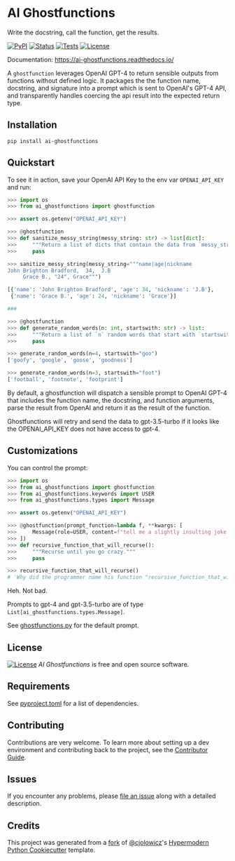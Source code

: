 # AI Ghostfunctions

Write the docstring, call the function, get the results.

[![PyPI](https://img.shields.io/pypi/v/ai-ghostfunctions.svg)][pypi status]
[![Status](https://img.shields.io/pypi/status/ai-ghostfunctions.svg)][pypi status]
[![Tests](https://github.com/bmritz/ai-ghostfunctions/workflows/Tests/badge.svg)][tests]
[![License](https://img.shields.io/github/license/bmritz/ai-ghostfunctions)][license]

[pypi status]: https://pypi.org/project/ai-ghostfunctions/
[read the docs]: https://ai-ghostfunctions.readthedocs.io/
[tests]: https://github.com/bmritz/ai-ghostfunctions/actions?workflow=Tests
[codecov]: https://app.codecov.io/gh/bmritz/ai-ghostfunctions
[pre-commit]: https://github.com/pre-commit/pre-commit
[black]: https://github.com/psf/black

Documentation: https://ai-ghostfunctions.readthedocs.io/

A `ghostfunction` leverages OpenAI GPT-4 to return sensible outputs from functions without
defined logic. It packages the the function name, docstring, and signature into a prompt
which is sent to OpenAI's GPT-4 API, and transparently handles coercing the api result
into the expected return type.

## Installation

```console
pip install ai-ghostfunctions
```

## Quickstart

To see it in action, save your OpenAI API Key to the env var `OPENAI_API_KEY` and run:

```python
>>> import os
>>> from ai_ghostfunctions import ghostfunction

>>> assert os.getenv("OPENAI_API_KEY")

>>> @ghostfunction
>>> def sanitize_messy_string(messy_string: str) -> list[dict]:
>>>     """Return a list of dicts that contain the data from `messy_string`."""
>>>     pass

>>> sanitize_messy_string(messy_string="""name|age|nickname
John Brighton Bradford,  34,  J.B
     Grace B., "24", Grace""")

[{'name': 'John Brighton Bradford', 'age': 34, 'nickname': 'J.B'},
 {'name': 'Grace B.', 'age': 24, 'nickname': 'Grace'}]

###

>>> @ghostfunction
>>> def generate_random_words(n: int, startswith: str) -> list:
>>>     """Return a list of `n` random words that start with `startswith`."""
>>>     pass

>>> generate_random_words(n=4, startswith="goo")
['goofy', 'google', 'goose', 'goodness']

>>> generate_random_words(n=3, startswith="foot")
['football', 'footnote', 'footprint']
```

By default, a ghostfunction will dispatch a sensible prompt to OpenAI GPT-4 that includes the function name, the docstring, and function arguments, parse the result from OpenAI and return it as the result of the function.

Ghostfunctions will retry and send the data to gpt-3.5-turbo if it looks like the OPENAI_API_KEY does not have access to gpt-4.

## Customizations

You can control the prompt:

```python
>>> import os
>>> from ai_ghostfunctions import ghostfunction
>>> from ai_ghostfunctions.keywords import USER
>>> from ai_ghostfunctions.types import Message

>>> assert os.getenv("OPENAI_API_KEY")

>>> @ghostfunction(prompt_function=lambda f, **kwargs: [
>>>     Message(role=USER, content=f"tell me a slightly insulting joke about this function name: {f.__name__}.")
>>> ])
>>> def recursive_function_that_will_recurse():
>>>     """Recurse until you go crazy."""
>>>     pass

>>> recursive_function_that_will_recurse()
# 'Why did the programmer name his function "recursive_function_that_will_recurse"? Because he wanted to make absolutely sure that no one would confuse it for a function that actually does something useful.'
```

Heh. Not bad.

Prompts to gpt-4 and gpt-3.5-turbo are of type `List[ai_ghostfunctions.types.Message]`.

See [ghostfunctions.py](./src/ai_ghostfunctions/ghostfunctions.py#L34) for the default prompt.

## License

[![License](https://img.shields.io/github/license/bmritz/ai-ghostfunctions)][license] _AI Ghostfunctions_ is free and open source software.

## Requirements

See [pyproject.toml](https://github.com/bmritz/ai-ghostfunctions/blob/main/pyproject.toml#L18) for a list of dependencies.

## Contributing

Contributions are very welcome.
To learn more about setting up a dev environment and contributing back to the project, see the [Contributor Guide].

## Issues

If you encounter any problems, please [file an issue] along with a detailed description.

## Credits

This project was generated from a [fork](https://github.com/bmritz/cookiecutter-hypermodern-python) of [@cjolowicz]'s [Hypermodern Python Cookiecutter] template.

[@cjolowicz]: https://github.com/cjolowicz
[pypi]: https://pypi.org/
[hypermodern python cookiecutter]: https://github.com/cjolowicz/cookiecutter-hypermodern-python
[file an issue]: https://github.com/bmritz/ai-ghostfunctions/issues
[pip]: https://pip.pypa.io/

<!-- github-only -->

[license]: https://github.com/bmritz/ai-ghostfunctions/blob/main/LICENSE
[contributor guide]: https://github.com/bmritz/ai-ghostfunctions/blob/main/CONTRIBUTING.md
[command-line reference]: https://ai-ghostfunctions.readthedocs.io/en/latest/usage.html
